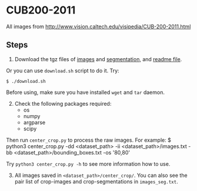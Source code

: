 # CUB200-2011

All images from http://www.vision.caltech.edu/visipedia/CUB-200-2011.html

## Steps

1. Download the tgz files of [images](http://www.vision.caltech.edu/visipedia-data/CUB-200-2011/CUB_200_2011.tgz) and [segmentation](http://www.vision.caltech.edu/visipedia-data/CUB-200-2011/segmentations.tgz), and [readme file](http://www.vision.caltech.edu/visipedia-data/CUB-200-2011/README.txt).

Or you can use `download.sh` script to do it. Try: 

	$ ./download.sh

Before using, make sure you have installed `wget` and `tar` daemon.


2. Check the following packages required:
	* os
	* numpy
	* argparse
	* scipy

Then run `center_crop.py` to process the raw images. For example:
	$ python3 center_crop.py -dd <dataset_path> -ii <dataset_path>/images.txt -bb <dataset_path>/bounding_boxes.txt -os '80,80'

Try `python3 center_crop.py -h` to see more information how to use.

3. All images saved in `<dataset_path>/center_crop/`. You can also see the pair list of crop-images and crop-segmentations in `images_seg.txt`.
